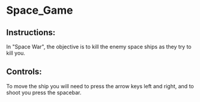 # Space_Game

## Instructions:
In "Space War", the objective is to kill the enemy space ships as they try to kill you.

## Controls:
To move the ship you will need to press the arrow keys left and right, and to shoot you press the spacebar.
